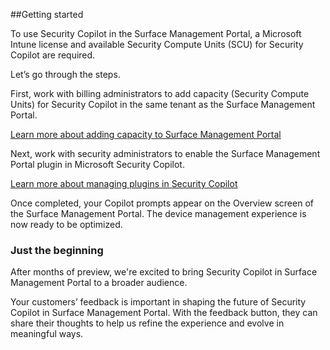 ##Getting started

To use Security Copilot in the Surface Management Portal, a Microsoft Intune license and available Security Compute Units (SCU) for Security Copilot are required.

Let’s go through the steps.

First, work with billing administrators to add capacity (Security Compute Units) for Security Copilot in the same tenant as the Surface Management Portal.

[Learn more about adding capacity to Surface Management Portal](/copilot/security/get-started-security-copilot)

Next, work with security administrators to enable the Surface Management Portal plugin in Microsoft Security Copilot.

[Learn more about managing plugins in Security Copilot](/copilot/security/manage-plugins?tabs=securitycopilotplugin)

Once completed, your Copilot prompts appear on the Overview screen of the Surface Management Portal.
The device management experience is now ready to be optimized.

### Just the beginning

After months of preview, we're excited to bring Security Copilot in Surface Management Portal to a
broader audience.

Your customers’ feedback is important in shaping the future of Security Copilot in Surface Management Portal. With the feedback button, they can share their thoughts to help us refine the experience and evolve in meaningful ways.

